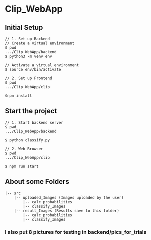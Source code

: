 # Clip_WebApp

## Initial Setup

```
// 1. Set up Backend
// Create a virtual environment
$ pwd
.../Clip_WebApp/backend
$ python3 -m venv env

// Activate a virtual environment
$ source env/bin/activate

// 2. Set up Frontend
$ pwd
.../Clip_WebApp/clip

$npm install
```

## Start the project

```
// 1. Start backend server
$ pwd
.../Clip_WebApp/backend

$ python classify.py

// 2. Web Browser
$ pwd
.../Clip_WebApp/clip

$ npm run start
```

## About some Folders

```
|-- src
    |-- uploaded_Images (Images uploaded by the user)
        |-- calc_probabilities
        |-- classify_Images
    |-- result_Images (Results save to this folder)
        |-- calc_probabilities
        |-- classify_Images
```
### I also put 8 pictures for testing in backend/pics_for_trials
